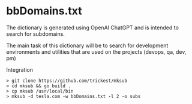 # bbDomains.txt

The dictionary is generated using OpenAI ChatGPT and is intended to search for subdomains. 

The main task of this dictionary will be to search for development environments and utilities that are used on the projects (devops, qa, dev, pm)

Integration
```
> git clone https://github.com/trickest/mksub
> cd mksub && go build .
> cp mksub /usr/local/bin
> mksub -d tesla.com -w bbDomains.txt -l 2 -o subs
```
